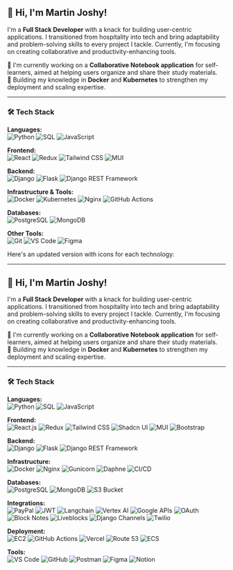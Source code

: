 ## 👋 Hi, I'm Martin Joshy!

I'm a **Full Stack Developer** with a knack for building user-centric applications. I transitioned from hospitality into tech and bring adaptability and problem-solving skills to every project I tackle. Currently, I'm focusing on creating collaborative and productivity-enhancing tools.

🚀 I'm currently working on a **Collaborative Notebook application** for self-learners, aimed at helping users organize and share their study materials.  
🔧 Building my knowledge in **Docker** and **Kubernetes** to strengthen my deployment and scaling expertise.

---

### 🛠️ Tech Stack

**Languages:**  
![Python](https://img.shields.io/badge/-Python-3776AB?style=flat&logo=python&logoColor=white)
![SQL](https://img.shields.io/badge/-SQL-4479A1?style=flat&logo=postgresql&logoColor=white)
![JavaScript](https://img.shields.io/badge/-JavaScript-F7DF1E?style=flat&logo=javascript&logoColor=black)

**Frontend:**  
![React](https://img.shields.io/badge/-React-61DAFB?style=flat&logo=react&logoColor=black)
![Redux](https://img.shields.io/badge/-Redux-764ABC?style=flat&logo=redux&logoColor=white)
![Tailwind CSS](https://img.shields.io/badge/-Tailwind_CSS-38B2AC?style=flat&logo=tailwind-css&logoColor=white)
![MUI](https://img.shields.io/badge/-MUI-007FFF?style=flat&logo=mui&logoColor=white)

**Backend:**  
![Django](https://img.shields.io/badge/-Django-092E20?style=flat&logo=django&logoColor=white)
![Flask](https://img.shields.io/badge/-Flask-000000?style=flat&logo=flask&logoColor=white)
![Django REST Framework](https://img.shields.io/badge/-Django%20REST%20Framework-092E20?style=flat&logo=django&logoColor=white)

**Infrastructure & Tools:**  
![Docker](https://img.shields.io/badge/-Docker-2496ED?style=flat&logo=docker&logoColor=white)
![Kubernetes](https://img.shields.io/badge/-Kubernetes-326CE5?style=flat&logo=kubernetes&logoColor=white)
![Nginx](https://img.shields.io/badge/-Nginx-269539?style=flat&logo=nginx&logoColor=white)
![GitHub Actions](https://img.shields.io/badge/-GitHub_Actions-2088FF?style=flat&logo=github-actions&logoColor=white)

**Databases:**  
![PostgreSQL](https://img.shields.io/badge/-PostgreSQL-336791?style=flat&logo=postgresql&logoColor=white)
![MongoDB](https://img.shields.io/badge/-MongoDB-47A248?style=flat&logo=mongodb&logoColor=white)

**Other Tools:**  
![Git](https://img.shields.io/badge/-Git-F05032?style=flat&logo=git&logoColor=white)
![VS Code](https://img.shields.io/badge/-VS_Code-007ACC?style=flat&logo=visual-studio-code&logoColor=white)
![Figma](https://img.shields.io/badge/-Figma-F24E1E?style=flat&logo=figma&logoColor=white)





Here's an updated version with icons for each technology:

---

## 👋 Hi, I'm Martin Joshy!

I'm a **Full Stack Developer** with a knack for building user-centric applications. I transitioned from hospitality into tech and bring adaptability and problem-solving skills to every project I tackle. Currently, I'm focusing on creating collaborative and productivity-enhancing tools.

🚀 I'm currently working on a **Collaborative Notebook application** for self-learners, aimed at helping users organize and share their study materials.  
🔧 Building my knowledge in **Docker** and **Kubernetes** to strengthen my deployment and scaling expertise.

---

### 🛠️ Tech Stack

**Languages:**  
![Python](https://img.shields.io/badge/-Python-3776AB?style=flat&logo=python&logoColor=white)
![SQL](https://img.shields.io/badge/-SQL-4479A1?style=flat&logo=postgresql&logoColor=white)
![JavaScript](https://img.shields.io/badge/-JavaScript-F7DF1E?style=flat&logo=javascript&logoColor=black)

**Frontend:**  
![React.js](https://img.shields.io/badge/-React-61DAFB?style=flat&logo=react&logoColor=black)
![Redux](https://img.shields.io/badge/-Redux-764ABC?style=flat&logo=redux&logoColor=white)
![Tailwind CSS](https://img.shields.io/badge/-Tailwind_CSS-38B2AC?style=flat&logo=tailwind-css&logoColor=white)
![Shadcn UI](https://img.shields.io/badge/-Shadcn-4A4A55?style=flat&logo=react&logoColor=white)
![MUI](https://img.shields.io/badge/-MUI-007FFF?style=flat&logo=mui&logoColor=white)
![Bootstrap](https://img.shields.io/badge/-Bootstrap-7952B3?style=flat&logo=bootstrap&logoColor=white)

**Backend:**  
![Django](https://img.shields.io/badge/-Django-092E20?style=flat&logo=django&logoColor=white)
![Flask](https://img.shields.io/badge/-Flask-000000?style=flat&logo=flask&logoColor=white)
![Django REST Framework](https://img.shields.io/badge/-Django%20REST%20Framework-092E20?style=flat&logo=django&logoColor=white)

**Infrastructure:**  
![Docker](https://img.shields.io/badge/-Docker-2496ED?style=flat&logo=docker&logoColor=white)
![Nginx](https://img.shields.io/badge/-Nginx-269539?style=flat&logo=nginx&logoColor=white)
![Gunicorn](https://img.shields.io/badge/-Gunicorn-499848?style=flat&logo=gunicorn&logoColor=white)
![Daphne](https://img.shields.io/badge/-Daphne-FF0000?style=flat&logo=python&logoColor=white)
![CI/CD](https://img.shields.io/badge/-CI/CD-007ACC?style=flat&logo=github-actions&logoColor=white)

**Databases:**  
![PostgreSQL](https://img.shields.io/badge/-PostgreSQL-336791?style=flat&logo=postgresql&logoColor=white)
![MongoDB](https://img.shields.io/badge/-MongoDB-47A248?style=flat&logo=mongodb&logoColor=white)
![S3 Bucket](https://img.shields.io/badge/-S3_Bucket-569A31?style=flat&logo=amazons3&logoColor=white)

**Integrations:**  
![PayPal](https://img.shields.io/badge/-PayPal-00457C?style=flat&logo=paypal&logoColor=white)
![JWT](https://img.shields.io/badge/-JWT-000000?style=flat&logo=json-web-tokens&logoColor=white)
![Langchain](https://img.shields.io/badge/-Langchain-FF6F61?style=flat&logo=python&logoColor=white)
![Vertex AI](https://img.shields.io/badge/-Vertex_AI-4285F4?style=flat&logo=google-cloud&logoColor=white)
![Google APIs](https://img.shields.io/badge/-Google_APIs-4285F4?style=flat&logo=google&logoColor=white)
![OAuth](https://img.shields.io/badge/-OAuth-3A3A3A?style=flat&logo=oauth&logoColor=white)
![Block Notes](https://img.shields.io/badge/-Block_Notes-4A4A55?style=flat&logo=notion&logoColor=white)
![Liveblocks](https://img.shields.io/badge/-Liveblocks-FF5851?style=flat&logo=react&logoColor=white)
![Django Channels](https://img.shields.io/badge/-Django%20Channels-092E20?style=flat&logo=django&logoColor=white)
![Twilio](https://img.shields.io/badge/-Twilio-F22F46?style=flat&logo=twilio&logoColor=white)

**Deployment:**  
![EC2](https://img.shields.io/badge/-EC2-FF9900?style=flat&logo=amazon-ec2&logoColor=white)
![GitHub Actions](https://img.shields.io/badge/-GitHub_Actions-2088FF?style=flat&logo=github-actions&logoColor=white)
![Vercel](https://img.shields.io/badge/-Vercel-000000?style=flat&logo=vercel&logoColor=white)
![Route 53](https://img.shields.io/badge/-Route_53-232F3E?style=flat&logo=amazon-aws&logoColor=white)
![ECS](https://img.shields.io/badge/-ECS-FF9900?style=flat&logo=amazon-ecs&logoColor=white)

**Tools:**  
![VS Code](https://img.shields.io/badge/-VS_Code-007ACC?style=flat&logo=visual-studio-code&logoColor=white)
![GitHub](https://img.shields.io/badge/-GitHub-181717?style=flat&logo=github&logoColor=white)
![Postman](https://img.shields.io/badge/-Postman-FF6C37?style=flat&logo=postman&logoColor=white)
![Figma](https://img.shields.io/badge/-Figma-F24E1E?style=flat&logo=figma&logoColor=white)
![Notion](https://img.shields.io/badge/-Notion-000000?style=flat&logo=notion&logoColor=white)


